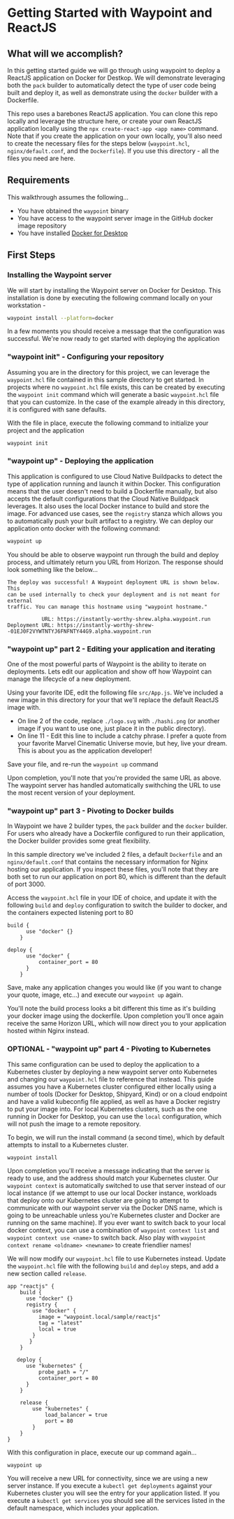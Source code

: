 # Getting Started with Waypoint and ReactJS

## What will we accomplish?

In this getting started guide we will go through using waypoint to deploy a ReactJS application on Docker for Destkop. We will demonstrate leveraging both the `pack` builder to automatically detect the type of user code being built and deploy it, as well as demonstrate using the `docker` builder with a Dockerfile.

This repo uses a barebones ReactJS application. You can clone this repo locally and leverage the structure here, or create your own ReactJS application locally using the `npx create-react-app <app name>` command. Note that if you create the application on your own locally, you'll also need to create the necessary files for the steps below (`waypoint.hcl`, `nginx/default.conf`, and the `Dockerfile`). If you use this directory - all the files you need are here.

## Requirements

This walkthrough assumes the following...

- You have obtained the `waypoint` binary
- You have access to the waypoint server image in the GitHub docker image repository
- You have installed [Docker for Desktop](https://www.docker.com/products/docker-desktop)

## First Steps

### Installing the Waypoint server

We will start by installing the Waypoint server on Docker for Desktop. This installation is done by executing the following command locally on your workstation -

```bash
waypoint install --platform=docker
```

In a few moments you should receive a message that the configuration was successful. We're now ready to get started with deploying the application

### "waypoint init" - Configuring your repository

Assuming you are in the directory for this project, we can leverage the `waypoint.hcl` file contained in this sample directory to get started. In projects where no `waypoint.hcl` file exists, this can be created by executing the `waypoint init` command which will generate a basic `waypoint.hcl` file that you can customize. In the case of the example already in this directory, it is configured with sane defaults.

With the file in place, execute the following command to initialize your project and the application

```bash
waypoint init
```

### "waypoint up" - Deploying the application

This application is configured to use Cloud Native Buildpacks to detect the type of application running and launch it within Docker. This configuration means that the user doesn't need to build a Dockerfile manually, but also accepts the default configurations that the Cloud Native Buildpack leverages. It also uses the local Docker instance to build and store the image. For advanced use cases, see the `registry` stanza which allows you to automatically push your built artifact to a registry. We can deploy our application onto docker with the following command:

```bash
waypoint up
```

You should be able to observe waypoint run through the build and deploy process, and ultimately return you URL from Horizon. The response should look something like the below...

```
The deploy was successful! A Waypoint deployment URL is shown below. This
can be used internally to check your deployment and is not meant for external
traffic. You can manage this hostname using "waypoint hostname."

           URL: https://instantly-worthy-shrew.alpha.waypoint.run
Deployment URL: https://instantly-worthy-shrew--01EJ0F2VYWTNTYJ6FNFNTY44G9.alpha.waypoint.run
```

### "waypoint up" part 2 - Editing your application and iterating

One of the most powerful parts of Waypoint is the ability to iterate on deployments. Lets edit our application and show off how Waypoint can manage the lifecycle of a new deployment.

Using your favorite IDE, edit the following file `src/App.js`. We've included a new image in this directory for your that we'll replace the default ReactJS image with.

- On line 2 of the code, replace `./logo.svg` with `./hashi.png` (or another image if you want to use one, just place it in the public directory).
- On line 11 - Edit this line to include a catchy phrase. I prefer a quote from your favorite Marvel Cinematic Universe movie, but hey, live your dream. This is about you as the application developer!

Save your file, and re-run the `waypoint up` command

Upon completion, you'll note that you're provided the same URL as above. The waypoint server has handled automatically swithching the URL to use the most recent version of your deployment.

### "waypoint up" part 3 - Pivoting to Docker builds

In Waypoint we have 2 builder types, the `pack` builder and the `docker` builder. For users who already have a Dockerfile configured to run their application, the Docker builder provides some great flexibility.

In this sample directory we've included 2 files, a default `Dockerfile` and an `nginx/default.conf` that contains the necessary information for Nginx hosting our application. If you inspect these files, you'll note that they are both set to run our application on port 80, which is different than the default of port 3000.

Access the `waypoint.hcl` file in your IDE of choice, and update it with the following `build` and `deploy` configuration to switch the builder to docker, and the containers expected listening port to 80

```hcl
build {
      use "docker" {}
    }

deploy {
      use "docker" {
          container_port = 80
      }
    }
```

Save, make any application changes you would like (if you want to change your quote, image, etc...) and execute our `waypoint up` again.

You'll note the build process looks a bit different this time as it's building your docker image using the dockerfile. Upon completion you'll once again receive the same Horizon URL, which will now direct you to your application hosted within Nginx instead.

### OPTIONAL - "waypoint up" part 4 - Pivoting to Kubernetes

This same configuration can be used to deploy the application to a Kubernetes cluster by deploying a new waypoint server onto Kubernetes and changing our `waypoint.hcl` file to reference that instead. This guide assumes you have a Kubernetes cluster configured either locally using a number of tools (Docker for Desktop, Shipyard, Kind) or on a cloud endpoint and have a valid kubeconfig file applied, as well as have a Docker registry to put your image into. For local Kubernetes clusters, such as the one running in Docker for Desktop, you can use the `local` configuration, which will not push the image to a remote repository.

To begin, we will run the install command (a second time), which by default attempts to install to a Kubernetes cluster.

```
waypoint install
```

Upon completion you'll receive a message indicating that the server is ready to use, and the address should match your Kubernetes cluster. Our `waypoint context` is automatically switched to use that server instead of our local instance (if we attempt to use our local Docker instance, workloads that deploy onto our Kubernetes cluster are going to attempt to communicate with our waypoint server via the Docker DNS name, which is going to be unreachable unless you're Kubernetes cluster and Docker are running on the same machine). If you ever want to switch back to your local docker context, you can use a combination of `waypoint context list` and `waypoint context use <name>` to switch back. Also play with `waypoint context rename <oldname> <newname>` to create friendlier names!

We will now modify our `waypoint.hcl` file to use Kubernetes instead. Update the `waypoint.hcl` file with the following `build` and `deploy` steps, and add a new section called `release`.

```hcl
app "reactjs" {
    build {
      use "docker" {}
      registry {
        use "docker" {
          image = "waypoint.local/sample/reactjs"
          tag = "latest"
          local = true
        }
       }
    }

   deploy {
      use "kubernetes" {
          probe_path = "/"
          container_port = 80
      }
    }

    release {
        use "kubernetes" {
            load_balancer = true
            port = 80
        }
    }
}
```

With this configuration in place, execute our up command again...

```bash
waypoint up
```

You will receive a new URL for connectivity, since we are using a new server instance. If you execute a `kubectl get deployments` against your Kubernetes cluster you will see the entry for your application listed. If you execute a `kubectl get services` you should see all the services listed in the default namespace, which includes your application.
